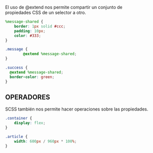 El uso de @extend nos permite compartir un conjunto de propiedades CSS de un selector a otro.

```scss
%message-shared {
	border: 1px solid #ccc;
	padding: 10px;
	color: #333;
}

.message {
		@extend %message-shared;
}

.success {
  @extend %message-shared;
  border-color: green;
}
```

## OPERADORES

SCSS también nos permite hacer operaciones sobre las propiedades.

```scss
.container {
	display: flex;
}

.article {
	width: 600px / 960px * 100%;
}
```
